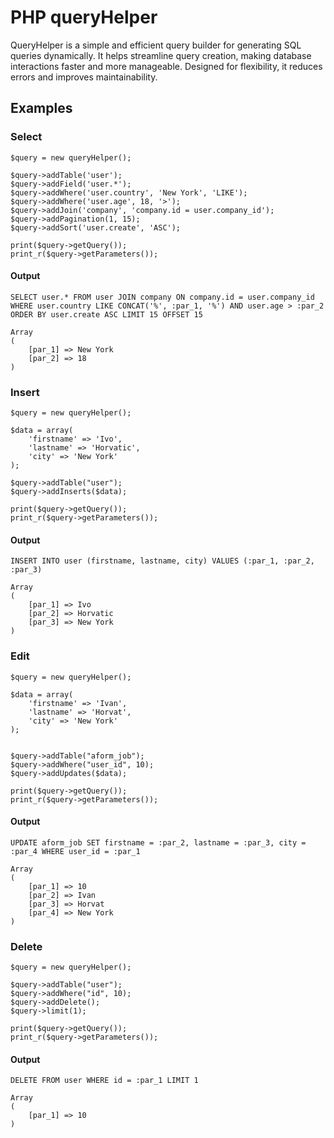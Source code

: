 # PHP queryHelper
QueryHelper is a simple and efficient query builder for generating SQL queries dynamically. It helps streamline query creation, making database interactions faster and more manageable. Designed for flexibility, it reduces errors and improves maintainability.

## Examples

### Select
```
$query = new queryHelper();

$query->addTable('user');
$query->addField('user.*');
$query->addWhere('user.country', 'New York', 'LIKE');
$query->addWhere('user.age', 18, '>');
$query->addJoin('company', 'company.id = user.company_id');
$query->addPagination(1, 15);
$query->addSort('user.create', 'ASC');

print($query->getQuery());
print_r($query->getParameters());
```

#### Output
```
SELECT user.* FROM user JOIN company ON company.id = user.company_id WHERE user.country LIKE CONCAT('%', :par_1, '%') AND user.age > :par_2 ORDER BY user.create ASC LIMIT 15 OFFSET 15

Array
(
    [par_1] => New York
    [par_2] => 18
)
```

### Insert
```
$query = new queryHelper();

$data = array(
	'firstname' => 'Ivo',
	'lastname' => 'Horvatic',
	'city' => 'New York'
);

$query->addTable("user");
$query->addInserts($data);

print($query->getQuery());
print_r($query->getParameters());
```

#### Output
```
INSERT INTO user (firstname, lastname, city) VALUES (:par_1, :par_2, :par_3)

Array
(
    [par_1] => Ivo
    [par_2] => Horvatic
    [par_3] => New York
)
```

### Edit
```
$query = new queryHelper();

$data = array(
	'firstname' => 'Ivan',
	'lastname' => 'Horvat',
	'city' => 'New York'
);


$query->addTable("aform_job");
$query->addWhere("user_id", 10);
$query->addUpdates($data);

print($query->getQuery());
print_r($query->getParameters());
```

#### Output
```
UPDATE aform_job SET firstname = :par_2, lastname = :par_3, city = :par_4 WHERE user_id = :par_1

Array
(
    [par_1] => 10
    [par_2] => Ivan
    [par_3] => Horvat
    [par_4] => New York
)
```

### Delete
```
$query = new queryHelper();

$query->addTable("user");
$query->addWhere("id", 10);
$query->addDelete();
$query->limit(1);

print($query->getQuery());
print_r($query->getParameters());
```

#### Output
```
DELETE FROM user WHERE id = :par_1 LIMIT 1

Array
(
    [par_1] => 10
)

```

